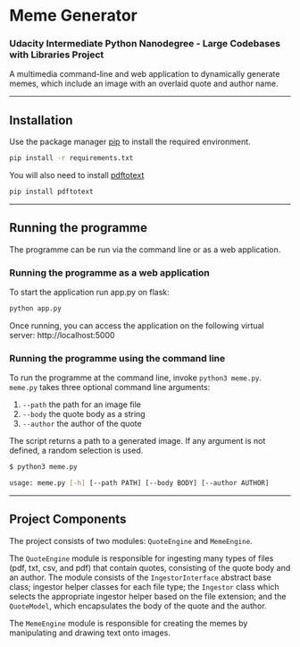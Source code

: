 # Meme Generator
### Udacity Intermediate Python Nanodegree - Large Codebases with Libraries Project

A multimedia command-line and web application to dynamically generate memes, which include an image with an overlaid quote and author name. 

---

## Installation

Use the package manager [pip](https://pip.pypa.io/en/stable/) to install the required environment.

```bash
pip install -r requirements.txt
```

You will also need to install [pdftotext](https://pypi.org/project/pdftotext/)

```bash
pip install pdftotext
```

---

## Running the programme

The programme can be run via the command line or as a web application. 

### Running the programme as a web application

To start the application run app.py on flask:

```bash
python app.py
```

Once running, you can access the application on the following virtual server: http://localhost:5000

### Running the programme using the command line

To run the programme at the command line, invoke `python3 meme.py`. `meme.py`  takes three optional command line arguments:

1. `--path` the path for an image file
2. `--body` the quote body as a string
3. `--author` the author of the quote

The script returns a path to a generated image. If any argument is not defined, a random selection is used.

```bash
$ python3 meme.py

usage: meme.py [-h] [--path PATH] [--body BODY] [--author AUTHOR]
```

---

## Project Components

The project consists of two modules: `QuoteEngine` and `MemeEngine`. 

The `QuoteEngine` module is responsible for ingesting many types of files (pdf, txt, csv, and pdf) that contain quotes, consisting of the quote body and an author. The module consists of the `IngestorInterface` abstract base class; ingestor helper classes for each file type; the `Ingestor` class which selects the appropriate ingestor helper based on the file extension; and the `QuoteModel`, which encapsulates the body of the quote and the author. 

The `MemeEngine` module is responsible for creating the memes by manipulating and drawing text onto images.
